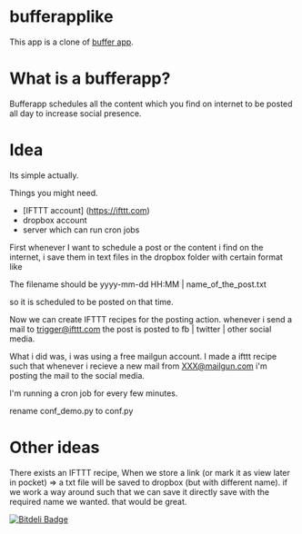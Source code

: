 bufferapplike
=============

This app is a clone of [buffer app](https://bufferapp.com/).

What is a bufferapp?
====================

Bufferapp schedules all the content which you find on internet to be posted all day to increase social presence.

Idea
=====

Its simple actually.

Things you might need.

* [IFTTT account] (https://ifttt.com)
* dropbox account
* server which can run cron jobs

First whenever I want to schedule a post or the content i find on the internet, i save them in text files in the dropbox folder with certain format like 

The filename should be yyyy-mm-dd HH:MM | name_of_the_post.txt

so it is scheduled to be posted on that time.

Now we can create  IFTTT recipes for the posting action.
whenever i send a mail to trigger@ifttt.com the post is posted to fb | twitter | other social media.

What i did was, i was using a free mailgun account. I made a ifttt recipe such that whenever i recieve a new mail from XXX@mailgun.com i'm posting the mail to the social media.

I'm running a cron job for every few minutes.

rename conf_demo.py to conf.py

Other ideas
===========
There exists an IFTTT recipe,
When we store a link (or mark it as view later in pocket) =>  a txt file will be saved to dropbox (but with different name). if we work a way around such that we can save it directly save with the required name we wanted.
that would be great.

[![Bitdeli Badge](https://d2weczhvl823v0.cloudfront.net/Prithvirajbilla/bufferapplike/trend.png)](https://bitdeli.com/free "Bitdeli Badge")

